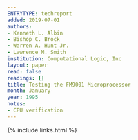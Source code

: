 ```yaml
---
ENTRYTYPE: techreport
added: 2019-07-01
authors:
- Kenneth L. Albin
- Bishop C. Brock
- Warren A. Hunt Jr.
- Lawrence M. Smith
institution: Computational Logic, Inc
layout: paper
read: false
readings: []
title: Testing the FM9001 Microprocessor
month: January
year: 1995
notes:
- CPU verification
---
```

{% include links.html %}
